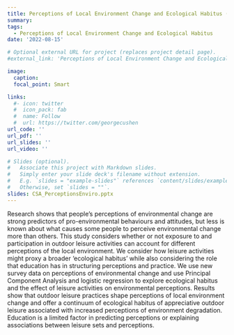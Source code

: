 ```yaml
---
title: Perceptions of Local Environment Change and Ecological Habitus (in review)
summary: 
tags: 
  - Perceptions of Local Environment Change and Ecological Habitus
date: '2022-08-15'

# Optional external URL for project (replaces project detail page).
#external_link: 'Perceptions of Local Environment Change and Ecological Habitus'

image:
  caption: 
  focal_point: Smart

links:
  #- icon: twitter
  #  icon_pack: fab
  #  name: Follow
  #  url: https://twitter.com/georgecushen
url_code: ''
url_pdf: ''
url_slides: ''
url_video: ''

# Slides (optional).
#   Associate this project with Markdown slides.
#   Simply enter your slide deck's filename without extension.
#   E.g. `slides = "example-slides"` references `content/slides/example-slides.md`.
#   Otherwise, set `slides = ""`.
slides: CSA_PerceptionsEnviro.pptx
---
```


Research shows that people’s perceptions of environmental change are strong predictors of pro-environmental behaviours and attitudes, but less is known about what causes some people to perceive environmental change more than others. This study considers whether or not exposure to and participation in outdoor leisure activities can account for different perceptions of the local environment. We consider how leisure activities might proxy a broader ‘ecological habitus’ while also considering the role that education has in structuring perceptions and practice. We use new survey data on perceptions of environmental change and use Principal Component Analysis and logistic regression to explore ecological habitus and the effect of leisure activities on environmental perceptions. Results show that outdoor leisure practices shape perceptions of local environment change and offer a continuum of ecological habitus of appreciative outdoor leisure associated with increased perceptions of environment degradation. Education is a limited factor in predicting perceptions or explaining associations between leisure sets and perceptions.
